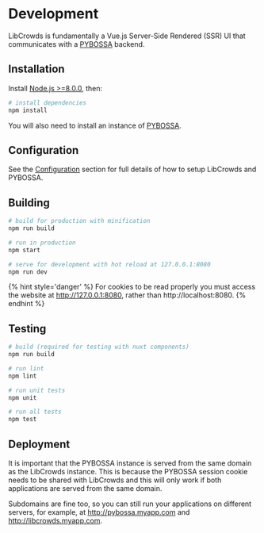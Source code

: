 # Development

LibCrowds is fundamentally a Vue.js Server-Side Rendered (SSR) UI that
communicates with a [PYBOSSA](https://github.com/Scifabric/pybossa) backend.

## Installation

Install [Node.js >=8.0.0](https://nodejs.org/en/), then:

``` bash
# install dependencies
npm install
```

You will also need to install an instance of
[PYBOSSA](http://docs.pybossa.com/).

## Configuration

See the [Configuration](configuration/README.md) section for full details of how
to setup LibCrowds and PYBOSSA.

## Building

``` bash
# build for production with minification
npm run build

# run in production
npm start

# serve for development with hot reload at 127.0.0.1:8080
npm run dev
```

{% hint style='danger' %}
For cookies to be read properly you must access the website at
http://127.0.0.1:8080, rather than http://localhost:8080.
{% endhint %}

## Testing

``` bash
# build (required for testing with nuxt components)
npm run build

# run lint
npm lint

# run unit tests
npm unit

# run all tests
npm test
```

## Deployment

It is important that the PYBOSSA instance is served from the same domain as
the LibCrowds instance. This is because the PYBOSSA session cookie needs to
be shared with LibCrowds and this will only work if both applications are
served from the same domain.

Subdomains are fine too, so you can still run your applications on different
servers, for example, at http://pybossa.myapp.com and http://libcrowds.myapp.com.
